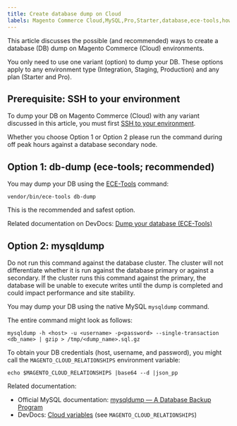 ```yaml
---
title: Create database dump on Cloud
labels: Magento Commerce Cloud,MySQL,Pro,Starter,database,ece-tools,how to,production
---
```


This article discusses the possible (and recommended) ways to create a database (DB) dump on Magento Commerce (Cloud) environments. 

You only need to use one variant (option) to dump your DB. These options apply to any environment type (Integration, Staging, Production) and any plan (Starter and Pro).

## Prerequisite: SSH to your environment

To dump your DB on Magento Commerce (Cloud) with any variant discussed in this article, you must first [SSH to your environment](http://devdocs.magento.com/guides/v2.2/cloud/env/environments-ssh.html#ssh). 

<p class="warning">Whether you choose Option 1 or Option 2 please run the command during off peak hours against a database secondary node.</p>

## Option 1: db-dump (ece-tools; recommended)

You may dump your DB using the [ECE-Tools](http://devdocs.magento.com/guides/v2.2/cloud/composer-packages/ece-tools.html) command:

<pre><code class="language-php">vendor/bin/ece-tools db-dump</code></pre>

This is the recommended and safest option.

Related documentation on DevDocs: [Dump your database (ECE-Tools)](http://devdocs.magento.com/guides/v2.2/cloud/project/project-webint-snap.html#db-dump)

## Option 2: mysqldump

<p class="warning">Do not run this command against the database cluster. The cluster will not differentiate whether it is run against the database primary or against a secondary. If the cluster runs this command against the primary, the database will be unable to execute writes until the dump is completed and could impact performance and site stability.</p>

You may dump your DB using the native MySQL `` mysqldump `` command.

The entire command might look as follows:

<pre><code class="language-sql">mysqldump -h &lt;host> -u &lt;username> -p&lt;password> --single-transaction &lt;db_name> | gzip > /tmp/&lt;dump_name>.sql.gz</code></pre>

To obtain your DB credentials (host, username, and password), you might call the `` MAGENTO_CLOUD_RELATIONSHIPS `` environment variable:

<pre><code class="language-clike">echo $MAGENTO_CLOUD_RELATIONSHIPS |base64 --d |json_pp</code></pre>

Related documentation:

* Official MySQL documentation: [mysqldump — A Database Backup Program](https://dev.mysql.com/doc/refman/8.0/en/mysqldump.html)
* DevDocs: [Cloud variables](http://devdocs.magento.com/guides/v2.2/cloud/env/variables-cloud.html) (see `` MAGENTO_CLOUD_RELATIONSHIPS ``)